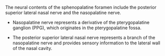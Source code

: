 The neural contents of the sphenopalatine foramen include the posterior superior lateral nasal nerve and the nasopalatine nerve.

- Nasopalatine nerve represents a derivative of the pterygopalatine ganglion (PPG), which originates in the pterygopalatine fossa.

- The posterior superior lateral nasal nerve represents a branch of the nasopalatine nerve and provides sensory information to the lateral wall of the nasal cavity.